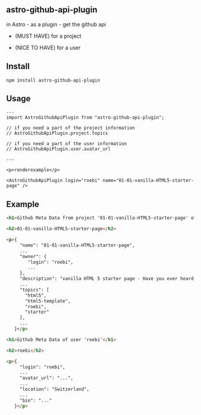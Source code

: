 ## astro-github-api-plugin

in Astro - as a plugin - get the github api

- (MUST HAVE) for a project

- (NICE TO HAVE) for a user

## Install

```git bash
npm install astro-github-api-plugin
```

## Usage

```astro
---
import AstroGithubApiPlugin from "astro-github-api-plugin";

// if you need a part of the project information
// AstroGithubApiPlugin.project.topics

// if you need a part of the user information
// AstroGithubApiPlugin.user.avatar_url

---

<p>renderexample</p>

<AstroGithubApiPlugin login="roebi" name="01-01-vanilla-HTML5-starter-page" />
```
## Example

```html
<h1>Github Meta Data from project '01-01-vanilla-HTML5-starter-page' of user 'roebi'</h1>

<h2>01-01-vanilla-HTML5-starter-page</h2>

<p>{
     "name": "01-01-vanilla-HTML5-starter-page",
     ...
     "owner": {
        "login": "roebi",
        ...
     },
     "description": "vanilla HTML 5 starter page - Have you ever heard of this HTML 5 tags ?",
     ...
     "topics": [
       "html5",
       "html5-template",
       "roebi",
       "starter"
     ],
     ...
   }</p>

<h1>Github Meta Data of user 'roebi'</h1>

<h2>roebi</h2>

<p>{
     "login": "roebi",
     ...
     "avatar_url": "...",
     ...
     "location": "Switzerland",
     ...
     "bio": "..."
   }</p>
```
